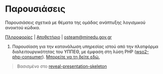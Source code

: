 # Παρουσιάσεις 

Παρουσιάσεις σχετικά με θέματα της ομάδας ανάπτυξης λογισμικού ανοικτού κώδικα.

[Πληροφορίες](http://ostmgmt.minedu.gov.gr/) | 
[Αποθετήριο](https://git.minedu.gov.gr/itminedu/) |
[osteam@minedu.gov.gr](mailto:osteam@minedu.gov.gr)

1. Παρουσίαση για την κατανάλωση υπηρεσίας ιστού από την πλατφόρμα διαλειτουργικότητας του ΥΠΠΕΘ,
με έμφαση στη λύση PHP ([wso2-php-consumer](./wso2-php-consumer/index.html)).
[Μπορείτε να τη δείτε εδώ.](http://ostdev.minedu.gov.gr/~spapad/presentations/wso2-php-consumer/index.html)

> Βασισμένο στο [reveal-presentation-skeleton](https://git.minedu.gov.gr/spapad/reveal-presentation-skeleton)
